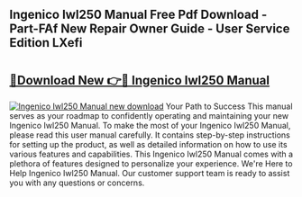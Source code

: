 ## Ingenico Iwl250 Manual Free Pdf Download - Part-FAf New Repair Owner Guide - User Service Edition LXefi

# <h2><a href="http://cf21866.oget.top/?id=Ingenico+Iwl250+Manual">🔗Download New 👉🔴 Ingenico Iwl250 Manual</a></h2>

[![Ingenico Iwl250 Manual new download](https://i.imgur.com/5g1atiW.png)](http://cf21866.oget.top/?id=Ingenico+Iwl250+Manual)
Your Path to Success This manual serves as your roadmap to confidently operating and maintaining your new Ingenico Iwl250 Manual. To make the most of your Ingenico Iwl250 Manual, please read this user manual carefully. It contains step-by-step instructions for setting up the product, as well as detailed information on how to use its various features and capabilities. This Ingenico Iwl250 Manual comes with a plethora of features designed to personalize your experience. We're Here to Help Ingenico Iwl250 Manual. Our customer support team is ready to assist you with any questions or concerns.
